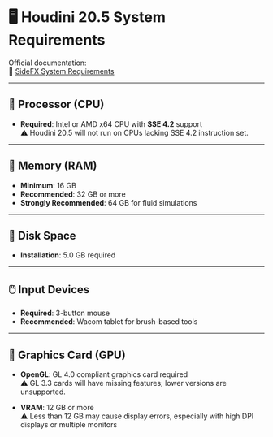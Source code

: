 # 🖥️ Houdini 20.5 System Requirements

Official documentation:  
🔗 [SideFX System Requirements](https://www.sidefx.com/Support/system-requirements/)

---

## 🧠 Processor (CPU)

- **Required**: Intel or AMD x64 CPU with **SSE 4.2** support  
  ⚠️ Houdini 20.5 will not run on CPUs lacking SSE 4.2 instruction set.

---

## 🧮 Memory (RAM)

- **Minimum**: 16 GB  
- **Recommended**: 32 GB or more  
- **Strongly Recommended**: 64 GB for fluid simulations

---

## 💾 Disk Space

- **Installation**: 5.0 GB required

---

## 🖱️ Input Devices

- **Required**: 3-button mouse  
- **Recommended**: Wacom tablet for brush-based tools

---

## 🎨 Graphics Card (GPU)

- **OpenGL**: GL 4.0 compliant graphics card required  
  ⚠️ GL 3.3 cards will have missing features; lower versions are unsupported.

- **VRAM**: 12 GB or more  
  ⚠️ Less than 12 GB may cause display errors, especially with high DPI displays or multiple monitors
